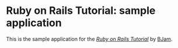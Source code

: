 # Ruby on Rails Tutorial: sample application

This is the sample application for
the [*Ruby on Rails Tutorial*](http://railstutorial.org/)
by [BJam](http://www.google.com/).
